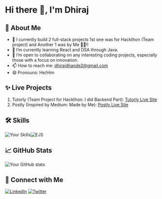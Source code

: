 # Hi there 👋, I'm Dhiraj

## 🚀 About Me
- 🔭 I currently build 2 full-stack projects 1st one was for Hackthon (Team project) and Another 1 was by Me 👨‍💻!!
- 🌱 I’m currently learning React and DSA through Java.
- 👀 I’m open to collaborating on any interesting coding projects, especially those with a focus on innovation.
- 📫 How to reach me: dhirajdhande2@gmail.com
- 😄 Pronouns: He/Him

## ✨ Live Projects 
1. Tutorly (Team Project for Hackthon: I did Backend Part): [Tutorly Live Site](https://tutorly-jyu9.onrender.com)
2. Postly (Inspired by Medium: Made by Me): [Postly Live Site](https://postly-t64r.onrender.com)

## 🛠️ Skills
![Your Skills](https://skillicons.dev/icons?i=html,css,js,nodejs,express,mongodb,bootstrap,git,github)![EJS](https://img.shields.io/badge/EJS-templating-green?style=for-the-badge&logo=javascript)


## 📈 GitHub Stats
![Your GitHub stats](https://github-readme-stats.vercel.app/api?username=dhirajdhande19&show_icons=true&theme=radical)

## 🔗 Connect with Me
[![LinkedIn](https://img.shields.io/badge/LinkedIn-DhirajDhande-blue)](https://www.linkedin.com/in/dhiraj-dhande-1a7262237/)
[![Twitter](https://img.shields.io/badge/Twitter-@DhirajDhande8-blue)](https://x.com/DhirajDhande8)
